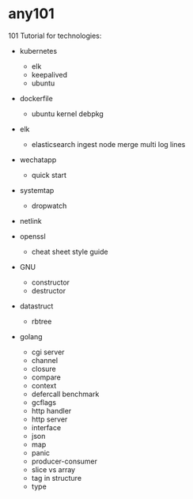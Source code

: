 # any101

101 Tutorial for technologies:
 - kubernetes
   - elk
   - keepalived
   - ubuntu

 - dockerfile
   - ubuntu kernel debpkg

 - elk
   - elasticsearch ingest node merge multi log lines

 - wechatapp
   - quick start

 - systemtap
   - dropwatch

 - netlink

 - openssl
   - cheat sheet style guide

 - GNU
   - constructor
   - destructor

 - datastruct
   - rbtree

 - golang
   - cgi server
   - channel
   - closure
   - compare
   - context
   - defercall benchmark
   - gcflags
   - http handler
   - http server
   - interface
   - json
   - map
   - panic
   - producer-consumer
   - slice vs array
   - tag in structure
   - type
